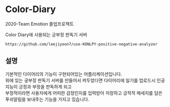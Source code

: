 # Color-Diary
2020-Team Emotion 졸업프로젝트

Color Diary에 사용되는 긍부정 판독기 서버  
```
https://github.com/leejiyoon7/use-KONLPY-positive-negative-analyzer
```

## 설명
기본적인 다이어리의 기능이 구현되어있는 어플리케이션입니다.  
위에 있는 궁부정 판독기 서버를 만들어서 켜두었다면 다이어리에 일기를 업로드시 인공지능이 긍정과 부정을 판독하게 되고  
부정적이라면 사용자에게 어떠한 감정인지를 입력받아 저장하고 긍적적 메세지를 담은 푸쉬알림을 보내주는 기능을 가지고 있습니다.  
